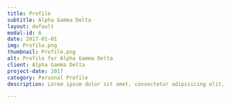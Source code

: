 ```yaml
---
title: Profile
subtitle: Alpha Gamma Delta
layout: default
modal-id: 6
date: 2017-01-01
img: Profile.png
thumbnail: Profile.png
alt: Profile for Alpha Gamma Delta
client: Alpha Gamma Delta
project-date: 2017
category: Personal Profile
description: Lorem ipsum dolor sit amet, consectetur adipisicing elit, sed do eiusmod tempor incididunt ut labore et dolore magna aliqua. Ut enim ad minim veniam, quis nostrud exercitation ullamco laboris nisi ut aliquip ex ea commodo consequat. Duis aute irure dolor in reprehenderit in voluptate velit esse cillum dolore eu fugiat nulla pariatur. Excepteur sint occaecat cupidatat non proident, sunt in culpa qui officia deserunt mollit anim id est laborum.

---
```

